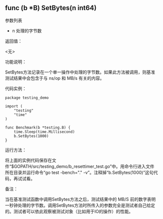 ## func (b *B) SetBytes(n int64)

参数列表

- n 处理的字节数

返回值：

  <无>

功能说明：

SetBytes方法记录在一个单一操作中处理的字节数。如果此方法被调用，则基准测试结果中会包含于与 ns/op 和 MB/s 有关的内容。

代码实例：

	package testing_demo

	import (
		"testing"
		"time"
	)

	func Benchmark(b *testing.B) {
		time.Sleep(time.Millisecond)
		b.SetBytes(1000)
	}

运行方法：

将上面的实例代码保存在文件“$GOPATH/src/testing_demo/b_resettimer_test.go”中。用命令行进入文件所在目录并运行命令“go test -bench="." -v”。注释掉“b.SetBytes(1000)”这句代码，再试试看。

备注：

当在基准测试函数中调用SetBytes方法之后，测试结果中的 MB/S 前的数字表明一秒钟处理的字节数。调用SetBytes方法时所传入的参数完全是测试者自己给定的。测试者可以依此观察被测试对象（比如用于IO的操作）的性能。
